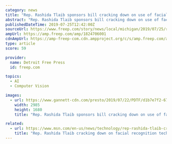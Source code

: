 ```yaml
---
category: news
title: "Rep. Rashida Tlaib sponsors bill cracking down on use of facial recognition technology"
abstract: "Rep. Rashida Tlaib sponsors bill cracking down on use of facial recognition technology The legislation would prohibit the use of facial recognition technology in public housing. Check out this story on Freep.com: https://www.freep.com/story/news/local ..."
publishedDateTime: 2019-07-25T12:42:00Z
sourceUrl: https://www.freep.com/story/news/local/michigan/2019/07/25/rep-rashida-tlaib-cracking-down-facial-recognition-technology/1824706001/
ampUrl: https://amp.freep.com/amp/1824706001
cdnAmpUrl: https://amp-freep-com.cdn.ampproject.org/c/s/amp.freep.com/amp/1824706001
type: article
score: 59

provider:
  name: Detroit Free Press
  id: freep.com

topics:
  - AI
  - Computer Vision

images:
  - url: https://www.gannett-cdn.com/presto/2019/07/22/PDTF/d1b7e7f2-6776-44d7-b67f-11dee761f25e-NAACP_072219_10_MW.jpg?crop=2399,1350,x0,y95&width=3200&height=1680&fit=bounds
    width: 2985
    height: 1680
    title: "Rep. Rashida Tlaib sponsors bill cracking down on use of facial recognition technology"

related:
  - url: https://www.msn.com/en-us/news/technology/rep-rashida-tlaib-cracking-down-on-facial-recognition-technology/ar-AAEQvVX
    title: "Rep. Rashida Tlaib cracking down on facial recognition technology"
---
```

